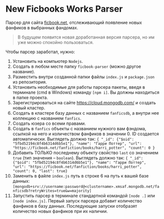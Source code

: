 # New Ficbooks Works Parser
Парсер для сайта [ficbook.net](https://ficbook.net), отслеживающий появление новых фанфиков в выбранных фандомах. 
> В будущем появится новая доработанная версия парсера, но им уже можно спокойно пользоваться.

Чтобы парсер заработал, нужно:
1. Установить на компьютер `Nodejs`.
2. Создать в любом месте папку `ficbook-parser` (можно другое название).
3. Разместить внутри созданной папки файлы `index.js` и `package.json` из репозитория.
4. Установить необходимые для работы парсера пакеты, введя в терминале (cmd в Windows) команду `[npm i]`. Вы должны находиться в папке проекта.
5. Зарегистрироваться на сайте https://cloud.mongodb.com/ и создать новый кластер.
6. Создать в кластере базу данных с названием `fanficsdb`, а внутри нее коллекцию с названием `fanfics`. 
7. Создать юзера со всеми правами.
8. Создать в `fanfics` объекты c названием нужного вам фэндома, ссылкой на него и количеством фанфиков в значении 0. ID создается автоматически. Выглядеть должно так: `{ "_id": {"$oid": "5fbd52194c8f4b6314d6b5e1"}, "name": "Гарри Поттер", "url": "https://ficbook.net/fanfiction/books/harri_potter", "count": 0 }`
9. Добавить ТОЛЬКО последнему объекту свойство `last` со значением `true` (тип значения – `boolean`). Выглядеть должно так: `{ "_id": {"$oid": "5fbd52194c8f4b6314d6b5e1"}, "name": "Гарри Поттер", "url": "https://ficbook.net/fanfiction/books/harri_potter", "count": 0, "last": true}`
10. Заменить в файле `index.js` путь в строке 6 на путь к вашей базе данных: `[mongodb+srv://username:password@<clustername>.xmsaf.mongodb.net/fanficsdb?retryWrites=true&w=majority]` 
11. Запустить парсер в терминале стандартной командой `[node .]` или `[node index.js]`. Первый запуск парсера добавит количество фанфиков в базу данных. Последующие запуски отобразят количество новых фанфиков при их наличии.
